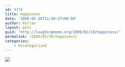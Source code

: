```yaml
---
id: 4178
title: Happiness
date: '2009-02-10T11:40:27+00:00'
author: Kellan
layout: post
guid: 'http://laughingmeme.org/2009/02/10/happiness/'
permalink: /2009/02/10/happiness/
categories:
    - Uncategorized
---
```


[![](http://farm4.static.flickr.com/3528/3268739077_e17ea87e0b.jpg)](http://www.flickr.com/photos/kellan/3268739077/ "photo sharing")